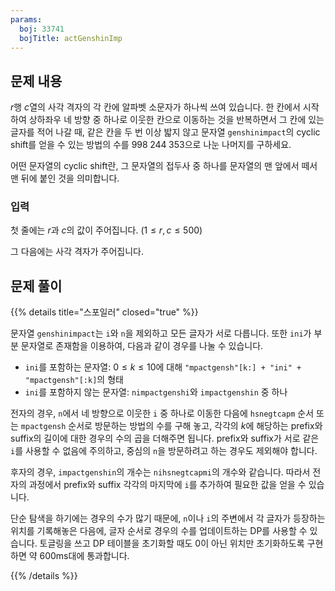 ```yaml
---
params:
  boj: 33741
  bojTitle: actGenshinImp
---
```


## 문제 내용

$r$행 $c$열의 사각 격자의 각 칸에 알파벳 소문자가 하나씩 쓰여 있습니다. 한 칸에서 시작하여 상하좌우 네 방향 중 하나로 이웃한 칸으로 이동하는 것을 반복하면서 그 칸에 있는 글자를 적어 나갈 때,
같은 칸을 두 번 이상 밟지 않고 문자열 `genshinimpact`의 cyclic shift를 얻을 수 있는 방법의 수를 $998\;244\;353$으로 나눈 나머지를 구하세요.

어떤 문자열의 cyclic shift란, 그 문자열의 접두사 중 하나를 문자열의 맨 앞에서 떼서 맨 뒤에 붙인 것을 의미합니다.

### 입력

첫 줄에는 $r$과 $c$의 값이 주어집니다. ($1 \le r, c \le 500$)

그 다음에는 사각 격자가 주어집니다.

## 문제 풀이

{{% details title="스포일러" closed="true" %}}

문자열 `genshinimpact`는 `i`와 `n`을 제외하고 모든 글자가 서로 다릅니다. 또한 `ini`가 부분 문자열로 존재함을 이용하여, 다음과 같이 경우를 나눌 수 있습니다.

* `ini`를 포함하는 문자열: $0 \le k \le 10$에 대해 `"mpactgensh"[k:] + "ini" + "mpactgensh"[:k]`의 형태
* `ini`를 포함하지 않는 문자열: `nimpactgenshi`와 `impactgenshin` 중 하나

전자의 경우, `n`에서 네 방향으로 이웃한 `i` 중 하나로 이동한 다음에 `hsnegtcapm` 순서 또는 `mpactgensh` 순서로 방문하는 방법의 수를 구해 놓고, 각각의 $k$에 해당하는 prefix와 suffix의 길이에 대한 경우의 수의 곱을 더해주면 됩니다.
prefix와 suffix가 서로 같은 `i`를 사용할 수 없음에 주의하고, 중심의 `n`을 방문하려고 하는 경우도 제외해야 합니다.

후자의 경우, `impactgenshin`의 개수는 `nihsnegtcapmi`의 개수와 같습니다. 따라서 전자의 과정에서 prefix와 suffix 각각의 마지막에 `i`를 추가하여 필요한 값을 얻을 수 있습니다.

단순 탐색을 하기에는 경우의 수가 많기 때문에, `n`이나 `i`의 주변에서 각 글자가 등장하는 위치를 기록해놓은 다음에, 글자 순서로 경우의 수를 업데이트하는 DP를 사용할 수 있습니다.
토글링을 쓰고 DP 테이블을 초기화할 때도 0이 아닌 위치만 초기화하도록 구현하면 약 600ms대에 통과합니다.

{{% /details %}}
